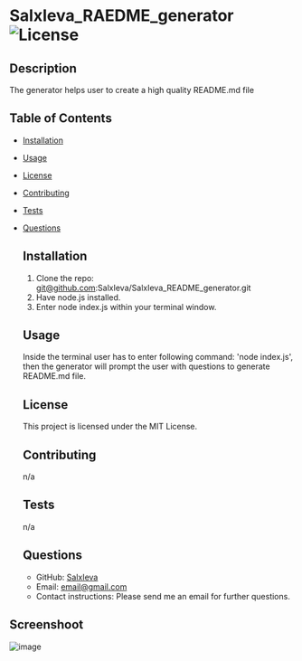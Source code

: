 # SalxIeva_RAEDME_generator ![License](https://img.shields.io/badge/license-MIT-brightgreen) <!-- license badge here -->
  

  ## Description
  The generator helps user to create a high quality README.md file
  
  ## Table of Contents
  - [Installation](#installation)
- [Usage](#usage)
- [License](#license)
- [Contributing](#contributing)
- [Tests](#tests)
- [Questions](#questions)
  
  ## Installation
  1. Clone the repo: git@github.com:SalxIeva/SalxIeva_README_generator.git
  2. Have node.js installed.
  3. Enter node index.js within your terminal window.
  
  ## Usage
  Inside the terminal user has to enter following command: 'node index.js', then the generator will prompt the user with questions to generate README.md file.
  
  ## License
  This project is licensed under the MIT License.
  
  ## Contributing
  n/a
  
  ## Tests
  n/a
  
  ## Questions
  
  - GitHub: [SalxIeva](http://github.com/SalxIeva)
  - Email: email@gmail.com
  - Contact instructions: Please send me an email for further questions.
  
## Screenshoot

![image](https://github.com/SalxIeva/SalxIeva_README_generator/assets/133906072/e374f401-d8bb-4ff0-a793-ee3a5502d1df)
